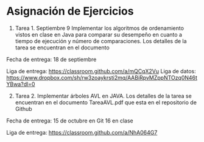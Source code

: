 # Asignación de Ejercicios



1. Tarea 1. Septiembre 9
Implementar los algoritmos de ordenamiento vistos en clase en Java para comparar su desempeño en cuanto a tiempo de ejecución y número de comparaciones. Los detalles de la tarea se encuentran en el documento

  Fecha de entrega: 18 de septiembre

  Liga de entrega: https://classroom.github.com/a/mQCqX2Vu
  Liga de datos:  <https://www.dropbox.com/sh/rw3zoaykrsti2mq/AABiRpvMZppNTOzq0N46tYBwa?dl=0>


2. Tarea 2.
Implementar árboles AVL en JAVA. Los detalles de la tarea se encuentran en el documento TareaAVL.pdf que esta en el repositorio de Github


  Fecha de entrega: 15 de octubre en Git 16 en clase

  Liga de entrega: https://classroom.github.com/a/NhA064G7
